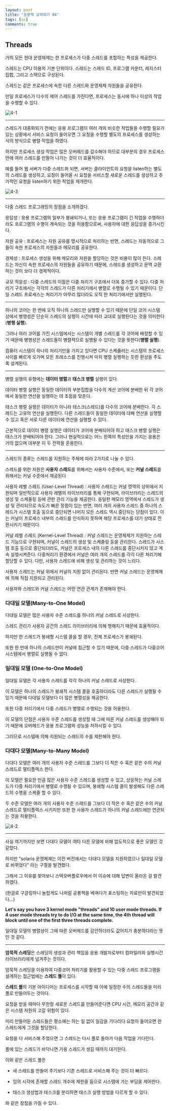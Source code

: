 ```yaml
---
layout: post
title: "공룡책 요약하기 04"
tags: [os]
comments: true
---
```


## Threads

거의 모든 현대 운영체제는 한 프로세스가 다중 스레드를 포함하는 특성을 제공한다.

스레드는 CPU 이용의 기본 단위이다. 스레드는 스레드 ID, 프로그램 카운터, 레지스터 집합, 그리고 스택으로 구성된다.

스레드는 같은 프로세스에 속한 다른 스레드와 운영체제 자원들을 공유한다.

만일 프로세스가 다수의 제어 스레드를 가진다면, 프로세스는 동시에 하나 이상의 작업을 수행할 수 있다.


![4-1](https://user-images.githubusercontent.com/26412908/64075499-249f0a80-ccf4-11e9-8c64-de14fc2d8fad.PNG)

---


스레드가 대중화되기 전에는 응용 프로그램이 여러 개의 비슷한 작업들을 수행할 필요가 있는 상황에서 서비스 요청이 들어오면 그 요청을 수행할 별도의 프로세스를 생성하는 식의 방식으로 병렬 작업을 하였다. 

하지만 프로세스 생성 작업은 많은 오버헤드를 감수해야 하므로 대부분의 경우 프로세스 안에 여러 스레드를 만들어 나가는 것이 더 효율적이다.

예를 들어 웹 서버가 다중 스레드화 되면, 서버는 클라이언트의 요청을 listen하는 별도의 스레드를 생성하고, 요청이 들어올 시 요청을 서비스할 새로운 스레드를 생성하고 추가적인 요청을 listen하기 위한 작업을 재개한다.


![4-3](https://user-images.githubusercontent.com/26412908/64075505-3a143480-ccf4-11e9-89a5-513d4c13c89d.PNG)


---

다중 스레드 프로그래밍의 장점을 소개하겠다.

응답성
: 응용 프로그램의 일부가 봉쇄되거나, 또는 응용 프로그램이 긴 작업을 수행하더라도 프로그램의 수행이 계속되는 것을 허용함으로써, 사용자에 대한 응답성을 증가시킨다.

자원 공유
:  프로세스는 자원 공유를 명시적으로 처리하는 반면, 스레드는 자동적으로 그들이 속한 프로세스의 자원들과 메모리를 공유한다.

경제성
: 프로세스 생성을 위해 메모리와 자원을 할당하는 것은 비용이 많이 든다. 스레드는 자신이 속한 프로세스의 자원들을 공유하기 때문에, 스레드를 생성하고 문맥 교환하는 것이 보다 더 경제적이다.

규모 적응성
: 다중 스레드의 이점은 다중 처리기 구조에서 더욱 증가할 수 있다. 다중 처리기 구조에서는 각각의 스레드가 다른 처리기에서 병렬로 수행될 수 있기 때문이다. 단일 스레드 프로세스는 처리기가 아무리 많더라도 오직 한 처리기에서만 실행된다.

---


 하나의 코어는 한 번에 오직 하나의 스레드만 실행할 수 있기 때문에 단일 코어 시스템 상에서 병행성은 단순히 스레드의 실행이 시간에 따라 교대로 실행된다는 것을 의미한다(**병행 실행**).

 그러나 여러 코어를 가진 시스템에서는 시스템이 개별 스레드를 각 코어에 배정할 수 있기 때문에 병행성은 스레드들이 병렬적으로 실행될 수 있다는 것을 뜻한다(**병렬 실행**).

 컴퓨터 시스템이 하나의 처리기만을 가지고 있다면 CPU 스케쥴러는 시스템의 프로세스 사이를 빠르게 오가며 모든 프레소스를 진행시켜 마치 병렬 실행하는 듯한 환상을 주도록 설계된다.


---


병렬 실행의 유형에는 **데이터 병렬**과 **태스크 병렬** 실행이 있다.

데이터 병렬 실행은 동일한 데이터의 부분집합을 다수의 계산 코어에 분배한 뒤 각 코어에서 동일한 연산을 실행하는 데 초점을 맞춘다.

태스크 병렬 실행은 데이터가 아니라 태스크(스레드)를 다수의 코어에 분배한다. 각 스레드는 고유의 연산을 실행한다. 다른 스레드들이 동일한 데이터에 대해 연산을 실행할 수 있고 혹은 서로 다른 데이터에 연산을 실행할 수 있다.

근본적으로 데이터 병렬 실행은 데이터가 코어에 분배되어야 하고 태스크 병렬 실행은 태스크가 분배되어야 한다. 그러나 현실적으로는 어느 한쪽의 특성만을 가지는 응용은 거의 없으며 대부분 이 두 전략을 혼용한다.

---

스레드의 종류는 스레드를 지원하는 주체에 따라 2가지로 나눌 수 있다.

스레드를 위한 지원은 **사용자 스레드**를 위해서는 사용자 수준에서, 또는 **커널 스레드**를 위해서는 커널 수준에서 제공된다


사용자 레벨 스레드 (User-Level Thread)
: 사용자 스레드는 커널 영역의 상위에서 지원되며 일반적으로 사용자 레벨의 라이브러리를 통해 구현되며, 라이브러리는 스레드의 생성 및 스케줄링 등에 관한 관리 기능을 제공한다. 동일한 메모리 영역에서 스레드가 생성 및 관리되므로 속도가 빠른 장점이 있는 반면, 여러 개의 사용자 스레드 중 하나의 스레드가 시스템 호출 등으로 중단되면 나머지 모든 스레드 역시 중단되는 단점이 있다. 이는 커널이 프로세스 내부의 스레드를 인식하지 못하며 해당 프로세스를 대기 상태로 전환시키기 때문이다.


커널 레벨 스레드 (Kernel-Level Thread)
: 커널 스레드는 운영체제가 지원하는 스레드 기능으로 구현되며, 커널이 스레드의 생성 및 스케줄링 등을 관리한다. 스레드가 시스템 호출 등으로 중단되더라도, 커널은 프로세스 내의 다른 스레드를 중단시키지 않고 계속 실행시켜준다. 다중처리기 환경에서 커널은 여러 개의 스레드를 각각 다른 처리기에 할당할 수 있다. 다만, 사용자 스레드에 비해 생성 및 관리하는 것이 느리다.


사용자 스레드는 커널 위에서 커널의 지원 없이 관리된다. 반면 커널 스레드는 운영체제에 의해 직접 지원되고 관리된다.

사용자와 스레드와 커널 스레드는 어떤 연관 관계가 존재해야 한다.

### 다대일 모델(Many-to-One Model)

다대일 모델은 많은 사용자 수준 스레드를 하나의 커널 스레드로 사상한다.

스레드 관리가 사용자 공간의 스레드 라이브러리에 의해 행해지기 때문에 효율적이다.

하지만 한 스레드가 봉쇄형 시스템 콜을 할 경우, 전체 프로세스가 봉쇄된다.

또한 한 번에 하나의 스레드만이 커널에 접근할 수 있기 때문에, 다중 스레드가 다중코어 시스템에서 병렬로 실행될 수 없다.


### 일대일 모델 (One-to-One Model)

일대일 모델은 각 사용자 스레드를 각각 하나의 커널 스레드로 사상한다. 

이 모델은 하나의 스레드가 봉쇄적 시스템 콜을 호출하더라도 다른 스레드가 실행될 수 있기 때문에 다대일 모델보다 더 많은 병렬성을 제공한다.

또한 다중 처리기에서 다중 스레드가 병렬로 수행되는 것을 허용한다.

이 모델의 단점은 사용자 수준 스레드를 생성할 때 그에 따른 커널 스레드를 생성해야 되기 때문에 오버헤드가 응용 프로그램의 성능을 저하시킬 수 있다.

그러므로 시스템에 의해 지원되는 스레드의 수를 제한해야 한다.



### 다대다 모델(Many-to-Many Model)

다대다 모델은 여러 개의 사용자 수준 스레드를 그보다 더 작은 수 혹은 같은 수의 커널 스레드로 멀티플렉스 한다.

이 모델은 필요한 만큼 많은 사용자 수준 스레드를 생성할 수 있고, 상응하는 커널 스레드가 다중 처리기에서 병렬로 수행될 수 있으며, 봉쇄형 시스템 콜이 발생해도 다른 스레드의 수행을 스케줄 할 수 있다.

두 수준 모델은 여러 개의 사용자 수준 스레드를 그보다 더 작은 수 혹은 같은 수의 커널 스레드로 멀티플렉스 시키지만 또한 한 사용자 스레드가 하나의 커널 스레드에만 연관되는 것을 허용한다.



![4-2](https://user-images.githubusercontent.com/26412908/64075525-6af46980-ccf4-11e9-9097-b4e133d04ed1.PNG)


---

사실 여기까지만 보면 다대다 모델이 여타 다른 모델에 비해 압도적으로 좋은 모델인 것 같았다.

하지만 "solaris 운영체제는 이전 버전에서는 다대다 모델을 지원하였으나 일대일 모델로 바뀌었다" 라는 구절을 발견했다.

그래서 그 이유를 찾아보니 스택오버플로우에서 이 이슈에 대해 답변이 올라온 걸 발견하였다.

(한글로 구글링하니 놀랍게도 나처럼 공룡책을 베껴다가 포스팅하는 자료만이 발견되었다...)


**Let's say you have 3 kernel mode "threads" and 10 user mode threads. If 4 user mode threads try to do I/O at the same time, the 4th thread will block until one of the first three threads complete.**

일대일 모델의 병렬성이 그에 따른 오버헤드를 감안하더라도 값어치가 충분하다라는 뜻인 것 같다.

---

**암묵적 스레딩**은 스레딩의 생성과 관리 책임을 응용 개발자로부터 컴파일러와 실행시간 라이브러리에게 넘겨주는 것이다.

암묵적 스레딩을 이용하여 다중코어 처리기를 활용할 수 있는 다중 스레드 프로그램을 설계하는 접근법에는 **스레드 풀**이 있다.


**스레드 풀**의 기본 아이디어는 프로세스를 시작할 때 아예 일정한 수의 스레드들을 미리 풀로 만들어두는 것이다.

요청을 받을 때마다 무한정 새로운 스레드를 만들어준다면 CPU 시간, 메모리 공간과 같은 시스템 자원의 고갈 위험이 있다.

미리 만들어둔 스레드들은 평소에는 하는 일 없이 일감을 기다리다 요청이 들어오면 한 스레드에게 그것을 할당한다. 

요청을 다 서비스해 주었으면 그 스레드는 다시 풀로 돌아가 다음 작업을 기다린다.

풀에 있는 스레드가 바닥나면 가용 스레드가 생길 때까지 대기한다.

이와 같은 스레드 풀은

* 새 스레드를 만들어 주기보다 기존 스레드로 서비스해 주는 것이 더 빠르다.

* 임의 시각에 존재할 스레드 개수에 제한을 둠으로 시스템에 가는 부담을 제어한다.

* 태스크 생성법과 태스크를 분리하면 태스크 실행 방법을 다르게 할 수 있다.

와 같은 장점을 가질 수 있다.





 


